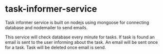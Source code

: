 # task-informer-service

Task informer service is built on nodejs using mongoose for connecting database and nodemailer to send emails.

This service will check database every minute for tasks. If task is found an email is sent to the user informing about the task. An email will be sent once for a task. Task will be deleted once email is send.
